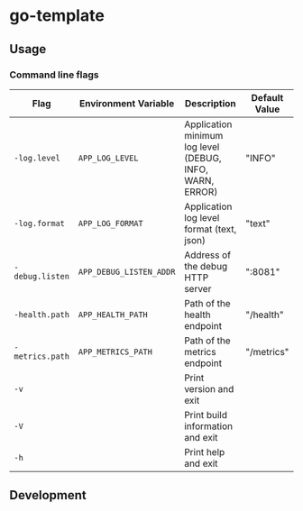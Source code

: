 # go-template

<!-- put some description here -->

## Usage

<!-- instructions about how to use -->

### Command line flags

| Flag            | Environment Variable    | Description                                              | Default Value |
| --------------- | ----------------------- | -------------------------------------------------------- | ------------- |
| `-log.level`    | `APP_LOG_LEVEL`         | Application minimum log level (DEBUG, INFO, WARN, ERROR) | "INFO"        |
| `-log.format`   | `APP_LOG_FORMAT`        | Application log level format (text, json)                | "text"        |
| `-debug.listen` | `APP_DEBUG_LISTEN_ADDR` | Address of the debug HTTP server                         | ":8081"       |
| `-health.path`  | `APP_HEALTH_PATH`       | Path of the health endpoint                              | "/health"     |
| `-metrics.path` | `APP_METRICS_PATH`      | Path of the metrics endpoint                             | "/metrics"    |
| `-v`            |                         | Print version and exit                                   |               |
| `-V`            |                         | Print build information and exit                         |               |
| `-h`            |                         | Print help and exit                                      |               |

## Development

<!-- instructions about how to contribute -->